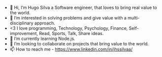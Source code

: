 - 👋 Hi, I’m Hugo Silva a Software engineer, that loves to bring real value to the world.
- 👀 I’m interested in solving problems and give value with a multi-disciplinary approach. 
- <3 I love programming, Technology, Psychology, Finance, Self-improvement, Read, Sports, Talk, Share ideas.
- 🌱 I’m currently learning Node.js.
- 💞️ I’m looking to collaborate on projects that bring value to the world.
- 📫 How to reach me - https://www.linkedin.com/in/jhssilvaa/

<!---
jhssilva/jhssilva is a ✨ special ✨ repository because its `README.md` (this file) appears on your GitHub profile.
You can click the Preview link to take a look at your changes.
--->
